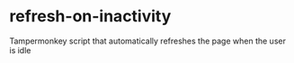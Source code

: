 # refresh-on-inactivity
Tampermonkey script that automatically refreshes the page when the user is idle
